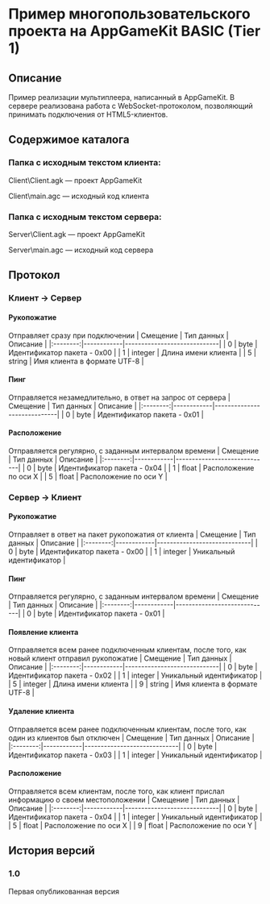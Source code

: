 # Пример многопользовательского проекта на AppGameKit BASIC (Tier 1)
## Описание
Пример реализации мультиплеера, написанный в AppGameKit.
В сервере реализована работа с WebSocket-протоколом, позволяющий принимать подключения от HTML5-клиентов.
## Содержимое каталога
### Папка с исходным текстом клиента:
Client\Client.agk — проект AppGameKit

Client\main.agc — исходный код клиента
### Папка с исходным текстом сервера:
Server\Client.agk — проект AppGameKit

Server\main.agc — исходный код сервера
## Протокол
### Клиент → Сервер
#### Рукопожатие
Отправляет сразу при подключении
| Смещение | Тип данных | Описание                    |
|:--------:|------------|-----------------------------|
| 0        | byte       | Идентификатор пакета - 0x00 |
| 1        | integer    | Длина имени клиента         |
| 5        | string     | Имя клиента в формате UTF-8 |
#### Пинг
Отправляется незамедлительно, в ответ на запрос от сервера
| Смещение | Тип данных | Описание                    |
|:--------:|------------|-----------------------------|
| 0        | byte       | Идентификатор пакета - 0x01 |
#### Расположение
Отправляется регулярно, с заданным интервалом времени
| Смещение | Тип данных | Описание                    |
|:--------:|------------|-----------------------------|
| 0        | byte       | Идентификатор пакета - 0x04 |
| 1        | float      | Расположение по оси X       |
| 5        | float      | Расположение по оси Y       |
### Сервер → Клиент
#### Рукопожатие
Отправляет в ответ на пакет рукопожатия от клиента
| Смещение | Тип данных | Описание                    |
|:--------:|------------|-----------------------------|
| 0        | byte       | Идентификатор пакета - 0x00 |
| 1        | integer    | Уникальный идентификатор    |
#### Пинг
Отправляется регулярно, с заданным интервалом времени
| Смещение | Тип данных | Описание                    |
|:--------:|------------|-----------------------------|
| 0        | byte       | Идентификатор пакета - 0x01 |
#### Появление клиента
Отправляется всем ранее подключенным клиентам, после того, как новый клиент отправил рукопожатие
| Смещение | Тип данных | Описание                    |
|:--------:|------------|-----------------------------|
| 0        | byte       | Идентификатор пакета - 0x02 |
| 1        | integer    | Уникальный идентификатор    |
| 5        | integer    | Длина имени клиента         |
| 9        | string     | Имя клиента в формате UTF-8 |
#### Удаление клиента
Отправляется всем ранее подключенным клиентам, после того, как один из клиентов был отключен
| Смещение | Тип данных | Описание                    |
|:--------:|------------|-----------------------------|
| 0        | byte       | Идентификатор пакета - 0x03 |
| 1        | integer    | Уникальный идентификатор    |
#### Расположение
Отправляется всем клиентам, после того, как клиент прислал информацию о своем местоположении
| Смещение | Тип данных | Описание                    |
|:--------:|------------|-----------------------------|
| 0        | byte       | Идентификатор пакета - 0x04 |
| 1        | integer    | Уникальный идентификатор    |
| 5        | float      | Расположение по оси X       |
| 9        | float      | Расположение по оси Y       |
## История версий
### 1.0
Первая опубликованная версия
